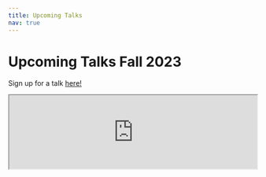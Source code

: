 ```yaml
---
title: Upcoming Talks
nav: true
---
```


# Upcoming Talks Fall 2023
Sign up for a talk <a href="https://docs.google.com/spreadsheets/d/1GBbSQLrItjKOy9dFXkKad3VxnE-DBBScsY19FgIBrz4/edit?usp=sharing" target="_blank">here!</a>
<iframe src="https://docs.google.com/spreadsheets/d/e/2PACX-1vRyCUOO2WSyNdDNEqMsktBof0UnTyxwOAi-f_D1ddmiyTC5jDVSe32NnB6Y-IOUNmAfgfwnQIW29bzj/pubhtml?widget=true&amp;headers=false" style="width: 100%"></iframe>

